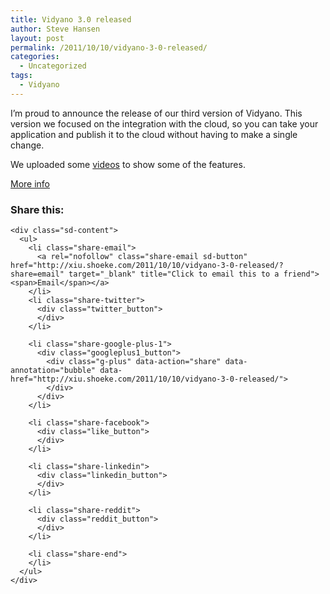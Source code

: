 ```yaml
---
title: Vidyano 3.0 released
author: Steve Hansen
layout: post
permalink: /2011/10/10/vidyano-3-0-released/
categories:
  - Uncategorized
tags:
  - Vidyano
---
```

I&#8217;m proud to announce the release of our third version of Vidyano. This version we focused on the integration with the cloud, so you can take your application and publish it to the cloud without having to make a single change.

We uploaded some [videos][1] to show some of the features.

[More info][2]

<div class="sharedaddy sd-sharing-enabled">
  <div class="robots-nocontent sd-block sd-social sd-social-official sd-sharing">
    <h3 class="sd-title">
      Share this:
    </h3>
    
    <div class="sd-content">
      <ul>
        <li class="share-email">
          <a rel="nofollow" class="share-email sd-button" href="http://xiu.shoeke.com/2011/10/10/vidyano-3-0-released/?share=email" target="_blank" title="Click to email this to a friend"><span>Email</span></a>
        </li>
        <li class="share-twitter">
          <div class="twitter_button">
          </div>
        </li>
        
        <li class="share-google-plus-1">
          <div class="googleplus1_button">
            <div class="g-plus" data-action="share" data-annotation="bubble" data-href="http://xiu.shoeke.com/2011/10/10/vidyano-3-0-released/">
            </div>
          </div>
        </li>
        
        <li class="share-facebook">
          <div class="like_button">
          </div>
        </li>
        
        <li class="share-linkedin">
          <div class="linkedin_button">
          </div>
        </li>
        
        <li class="share-reddit">
          <div class="reddit_button">
          </div>
        </li>
        
        <li class="share-end">
        </li>
      </ul>
    </div>
  </div>
</div>

 [1]: http://www.vidyano.com/Developer/Videos
 [2]: http://www.vidyano.com/